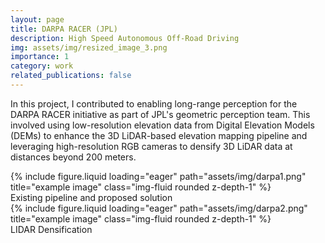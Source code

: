 ```yaml
---
layout: page
title: DARPA RACER (JPL)
description: High Speed Autonomous Off-Road Driving
img: assets/img/resized_image_3.png
importance: 1
category: work
related_publications: false
---
```

In this project, I contributed to enabling long-range perception for the DARPA RACER initiative as part of JPL's geometric perception team. This involved using low-resolution elevation data from Digital Elevation Models (DEMs) to enhance the 3D LiDAR-based elevation mapping pipeline and leveraging high-resolution RGB cameras to densify 3D LiDAR data at distances beyond 200 meters.

<div class="row">
    <div class="col-sm mt-3 mt-md-0">
        {% include figure.liquid loading="eager" path="assets/img/darpa1.png" title="example image" class="img-fluid rounded z-depth-1" %}
    </div>
</div>
<div class="caption">
    Existing pipeline and proposed solution
</div>

<div class="row">
    <div class="col-sm mt-3 mt-md-0">
        {% include figure.liquid loading="eager" path="assets/img/darpa2.png" title="example image" class="img-fluid rounded z-depth-1" %}
    </div>
</div>
<div class="caption">
    LIDAR Densification
</div>

